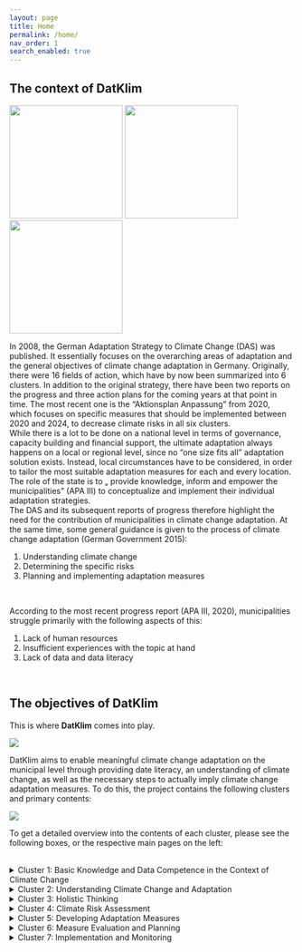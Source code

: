 ```yaml
---
layout: page
title: Home
permalink: /home/
nav_order: 1
search_enabled: true
---
```


## The context of DatKlim

<img src="/datklim/images/DAS.png" width=200>
<img src="/datklim/images/APAIII.jpg" width=200>
<img src="/datklim/images/Klimabericht_NRW.png" width=200> 

In 2008, the German Adaptation Strategy to Climate Change (DAS) was published. It essentially focuses on the overarching areas of adaptation and the general objectives of climate change adaptation in Germany. Originally, there were 16 fields of action, which have by now been summarized into 6 clusters. In addition to the original strategy, there have been two reports on the progress and three action plans for the coming years at that point in time. The most recent one is the “Aktionsplan Anpassung” from 2020, which focuses on specific measures that should be implemented between 2020 and 2024, to decrease climate risks in all six clusters. 
<br>
While there is a lot to be done on a national level in terms of governance, capacity building and financial support, the ultimate adaptation always happens on a local or regional level, since no “one size fits all” adaptation solution exists. Instead, local circumstances have to be considered, in order to tailor the most suitable adaptation measures for each and every location. The role of the state is to „ provide knowledge, inform and empower the municipalities” (APA III) to conceptualize and implement their individual adaptation strategies. 
<br>
The DAS and its subsequent reports of progress therefore highlight the need for the contribution of municipalities in climate change adaptation. At the same time, some general guidance is given to the process of climate change adaptation (German Government 2015): <br>
1. Understanding climate change
2. Determining the specific risks
3. Planning and implementing adaptation measures

<br>

According to the most recent progress report (APA III, 2020), municipalities struggle primarily with the following aspects of this: <br>
1. Lack of human resources
2. Insufficient experiences with the topic at hand
3. Lack of data and data literacy
<br>

## The objectives of DatKlim

This is where <b>DatKlim</b> comes into play.
<br>

<img src="/datklim/images/DatKlim_3boxes.PNG">


DatKlim aims to enable meaningful climate change adaptation on the municipal level through providing date literacy, an understanding of climate change, as well as the necessary steps to actually imply climate change adaptation measures. To do this, the project contains the following clusters and primary contents: 
<br>

<img src="/datklim/images/DatKlim_Wheel.PNG">

To get a detailed overview into the contents of each cluster, please see the following boxes, or the respective main pages on the left:

<br>

<div class="dropdown">
 <details>
 <summary class="dropdown-trigger btn btn-primary">Cluster 1: Basic Knowledge and Data Competence in the Context of Climate Change</summary>
<ul>
      <li><a href="#">Basic Knowledge on Data Competence </a>
        <table>
          <tr>
            <td>Content</td>
            <td>Question</td>
          </tr>
          <tr>
            <td>Introduction to Climate Change <br>
                Introduction to Data Literacy <br>
                Data Governance </td>
            <td>
              <strong>What:</strong> This learning unit aims to provide general insights into the use, the quality, and the sources of data.<br>
              <strong>How:</strong> It shows the relevance of data for climate change and provides relevant databases and tools.<br>
              <strong>Why:</strong> It enables the learner to understand the common use of data since the reliability, availability, and accessibility of various data sources are increasing.
            </td>
          </tr>
        </table>
      </li>
      <li><a href="#">Data and Governance </a>
        <table>
          <tr>
            <td>Content</td>
            <td>Question</td>
          </tr>
          <tr>
            <td>Introduction</td>
            <td>
              <strong>What:</strong> The learner learns to understand the different levels of climate data, both in a hierarchical and geographical sense. He/she also learns to evaluate the quality and availability of data.<br>
              <strong>How:</strong> Getting to know different data sources and originator structures in Germany.<br>
              <strong>Why:</strong> Equipping the learner with the ability to find data on the right level and judge its quality.
            </td>
          </tr>
        </table>
      </li>
      <li><a href="#">Menu Item 2</a></li>
      <li><a href="#">Menu Item 3</a></li>
    </ul>
  </details>
</div>


<div class="dropdown">
 <details>
 <summary class="dropdown-trigger btn btn-blue">Cluster 2: Understanding Climate Change and Adaptation</summary>
<ul>
      <li><a href="#">: Introduction to Climate Systems, Change and Variability  </a>
        <table>
          <tr>
            <td>Content</td>
            <td>Question</td>
          </tr>
          <tr>
            <td>Introduction to Climate Systems <br>
                Climate Change Drivers <br>
                Climate Change Impacts on Sectors </td>
            <td>
              <strong>What:</strong>  Learning about the fundamental aspects of climate change, examining its drivers and (local) impacts; Understanding the different sectors that are affected.<br>
              <strong>How:</strong>  Getting to know the physical science behind climate change; highlighting a case study in Germany to elaborate on its effects <br>
              <strong>Why:</strong>  Getting to know the affected sectors in order to plan well fitted adaptation measures.
            </td>
          </tr>
        </table>
      </li>
      <li><a href="#"> Climate Governance (In Germany) </a>
        <table>
          <tr>
            <td>Content</td>
            <td>Question</td>
          </tr>
          <tr>
            <td>International climate policy <br>
                Local and Regional Governance <br>
                Governance and Adaptation in Germany <br>
                International Climate Policy and Agreements </td>
            <td>
              <strong>What:</strong> Learning about international, national and regional climate policy, legal frameworks and finances, as well as their implications on the local level <br>
              <strong>How:</strong> Analyzing international agreements and the effect on local and regional governance <br>
              <strong>Why:</strong>  Understanding the role of regional governance in the bigger picture, informing for effective policy making and strategic planning.
            </td>
          </tr>
        </table>
      </li>
      <li><a href="#">Understanding elements of climate adaptation strategy development </a>
        <table>
          <tr>
            <td>Content</td>
            <td>Question</td>
          </tr>
          <tr>
            <td>Climate Change Adaptation Frameworks </td>
            <td>
              <strong>What:</strong> Studying essential framework components for adaptation strategy development at different spatial scales <br>
              <strong>How:</strong> Reviewing existing frameworks on different scales of adaptation strategy, for example within the EU, in Germany, on regional or municipal level <br>
              <strong>Why:</strong> Framework of adaptation strategy development is elemental for appliance of any further strategy according to the AoI defined. 
            </td>
          </tr>
        </table>
      </li>
      <li><a href="#">Menu Item 3</a></li>
    </ul>
  </details>
</div>

<div class="dropdown">
 <details>
 <summary class="dropdown-trigger btn btn-green">Cluster 3: Holistic Thinking</summary>
  </details>
	</div>


  <div class="dropdown">
 <details>
 <summary class="dropdown-trigger btn btn-red">Cluster 4: Climate Risk Assessment</summary>
  </details>
	</div>

  <div class="dropdown">
 <details>
 <summary class="dropdown-trigger btn btn-grey">Cluster 5: Developing Adaptation Measures</summary>
  </details>
	</div>


  <div class="dropdown">
 <details>
 <summary class="dropdown-trigger btn btn-brown">Cluster 6: Measure Evaluation and Planning</summary>
  </details>
	</div>

  <div class="dropdown">
 <details>
 <summary class="dropdown-trigger btn btn-orange">Cluster 7: Implementation and Monitoring</summary>
  </details>
	</div>


